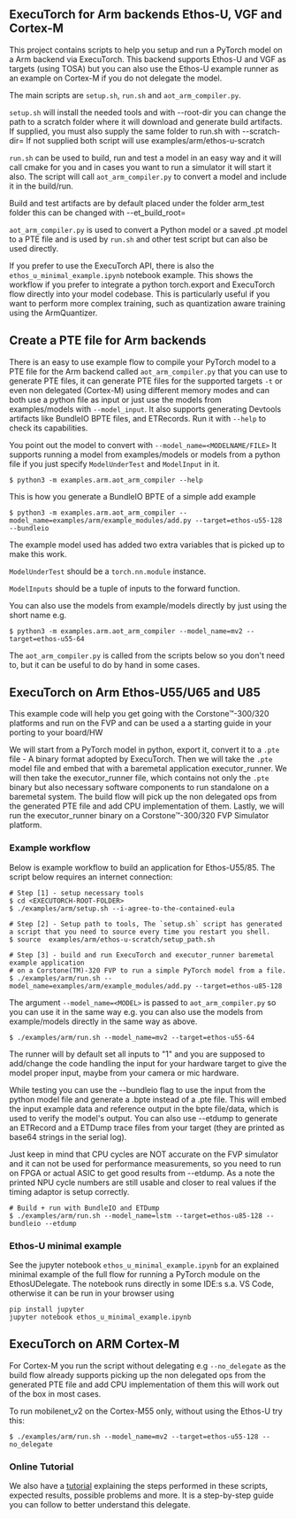 ## ExecuTorch for Arm backends Ethos-U, VGF and Cortex-M

This project contains scripts to help you setup and run a PyTorch
model on a Arm backend via ExecuTorch. This backend supports Ethos-U and VGF as 
targets (using TOSA) but you can also use the Ethos-U example runner as an example
on Cortex-M if you do not delegate the model.

The main scripts are `setup.sh`, `run.sh` and `aot_arm_compiler.py`.

`setup.sh` will install the needed tools and with --root-dir <FOLDER> 
you can change the path to a scratch folder where it will download and generate build
artifacts. If supplied, you must also supply the same folder to run.sh with
--scratch-dir=<FOLDER> If not supplied both script will use examples/arm/ethos-u-scratch

`run.sh` can be used to build, run and test a model in an easy way and it will call cmake for you
and in cases you want to run a simulator it will start it also. The script will call `aot_arm_compiler.py`
to convert a model and include it in the build/run.

Build and test artifacts are by default placed under the folder arm_test folder
this can be changed with --et_build_root=<FOLDER>

`aot_arm_compiler.py` is used to convert a Python model or a saved .pt model to a PTE file and is used by `run.sh`
and other test script but can also be used directly.

If you prefer to use the ExecuTorch API, there is also the `ethos_u_minimal_example.ipynb` notebook example.
This shows the workflow if you prefer to integrate a python torch.export and ExecuTorch flow directly into your
model codebase. This is particularly useful if you want to perform more complex training, such as quantization
aware training using the ArmQuantizer.

## Create a PTE file for Arm backends

There is an easy to use example flow to compile your PyTorch model to a PTE file for the Arm backend called `aot_arm_compiler.py`
that you can use to generate PTE files, it can generate PTE files for the supported targets `-t` or even non delegated (Cortex-M)
using different memory modes and can both use a python file as input or just use the models from examples/models with `--model_input`.
It also supports generating Devtools artifacts like BundleIO BPTE files, and ETRecords. Run it with `--help` to check its capabilities.

You point out the model to convert with `--model_name=<MODELNAME/FILE>` It supports running a model from examples/models or models
from a python file if you just specify `ModelUnderTest` and `ModelInput` in it.

```
$ python3 -m examples.arm.aot_arm_compiler --help
```

This is how you generate a BundleIO BPTE of a simple add example

```
$ python3 -m examples.arm.aot_arm_compiler --model_name=examples/arm/example_modules/add.py --target=ethos-u55-128 --bundleio
```

The example model used has added two extra variables that is picked up to make this work.

`ModelUnderTest` should be a `torch.nn.module` instance.

`ModelInputs` should be a tuple of inputs to the forward function.


You can also use the models from example/models directly by just using the short name e.g.

```
$ python3 -m examples.arm.aot_arm_compiler --model_name=mv2 --target=ethos-u55-64
```


The `aot_arm_compiler.py` is called from the scripts below so you don't need to, but it can be useful to do by hand in some cases.


## ExecuTorch on Arm Ethos-U55/U65 and U85

This example code will help you get going with the Corstone&trade;-300/320 platforms and
run on the FVP and can be used a a starting guide in your porting to your board/HW

We will start from a PyTorch model in python, export it, convert it to a `.pte`
file - A binary format adopted by ExecuTorch. Then we will take the `.pte`
model file and embed that with a baremetal application executor_runner. We will
then take the executor_runner file, which contains not only the `.pte` binary but
also necessary software components to run standalone on a baremetal system.
The build flow will pick up the non delegated ops from the generated PTE file and 
add CPU implementation of them. 
Lastly, we will run the executor_runner binary on a Corstone&trade;-300/320 FVP Simulator platform.


### Example workflow

Below is example workflow to build an application for Ethos-U55/85. The script below requires an internet connection:

```
# Step [1] - setup necessary tools
$ cd <EXECUTORCH-ROOT-FOLDER>
$ ./examples/arm/setup.sh --i-agree-to-the-contained-eula

# Step [2] - Setup path to tools, The `setup.sh` script has generated a script that you need to source every time you restart you shell.
$ source  examples/arm/ethos-u-scratch/setup_path.sh

# Step [3] - build and run ExecuTorch and executor_runner baremetal example application
# on a Corstone(TM)-320 FVP to run a simple PyTorch model from a file.
$ ./examples/arm/run.sh --model_name=examples/arm/example_modules/add.py --target=ethos-u85-128
```

The argument `--model_name=<MODEL>` is passed to `aot_arm_compiler.py` so you can use it in the same way
e.g. you can also use the models from example/models directly in the same way as above.

```
$ ./examples/arm/run.sh --model_name=mv2 --target=ethos-u55-64
```

The runner will by default set all inputs to "1" and you are supposed to add/change the code
handling the input for your hardware target to give the model proper input, maybe from your camera
or mic hardware.

While testing you can use the --bundleio flag to use the input from the python model file and
generate a .bpte instead of a .pte file. This will embed the input example data and reference output
in the bpte file/data, which is used to verify the model's output. You can also use --etdump to generate
an ETRecord and a ETDump trace files from your target (they are printed as base64 strings in the serial log).

Just keep in mind that CPU cycles are NOT accurate on the FVP simulator and it can not be used for
performance measurements, so you need to run on FPGA or actual ASIC to get good results from --etdump.
As a note the printed NPU cycle numbers are still usable and closer to real values if the timing
adaptor is setup correctly.

```
# Build + run with BundleIO and ETDump
$ ./examples/arm/run.sh --model_name=lstm --target=ethos-u85-128 --bundleio --etdump
```


### Ethos-U minimal example

See the jupyter notebook `ethos_u_minimal_example.ipynb` for an explained minimal example of the full flow for running a
PyTorch module on the EthosUDelegate. The notebook runs directly in some IDE:s s.a. VS Code, otherwise it can be run in
your browser using
```
pip install jupyter
jupyter notebook ethos_u_minimal_example.ipynb
```

## ExecuTorch on ARM Cortex-M

For Cortex-M you run the script without delegating e.g `--no_delegate` as the build flow already supports picking up
the non delegated ops from the generated PTE file and add CPU implementation of them this will work out of the box in
most cases.

To run mobilenet_v2 on the Cortex-M55 only, without using the Ethos-U try this:

```
$ ./examples/arm/run.sh --model_name=mv2 --target=ethos-u55-128 --no_delegate
```


### Online Tutorial

We also have a [tutorial](https://pytorch.org/executorch/main/backends-arm-ethos-u) explaining the steps performed in these
scripts, expected results, possible problems and more. It is a step-by-step guide
you can follow to better understand this delegate.
